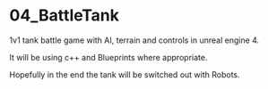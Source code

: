 # 04_BattleTank
1v1 tank battle game with AI, terrain and controls in unreal engine 4.

It will be using c++ and Blueprints where appropriate.

Hopefully in the end the tank will be switched out with Robots.
